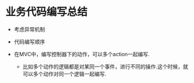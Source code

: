 # 业务代码编写总结
- 考虑异常机制

- 代码编写顺序

- 在MVC中，编写控制器下的动作，可以多个action一起编写.
	- 比如多个动作的逻辑都是对某同一个事件，进行不同的操作.这个时候，就可以多个动作对同一个逻辑一起编写.